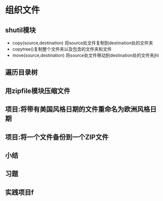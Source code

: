 # 组织文件
## shutil模块
- copy(source,destination) 将source处文件复制到destination处的文件夹
- copytree()复制整个文件夹以及包含的文件夹和文件
- move(source,destination) 将source处文件移动到destination处的文件夹jhl
## 遍历目录树
## 用zipfile模块压缩文件
## 项目:将带有美国风格日期的文件重命名为欧洲风格日期
## 项目:将一个文件备份到一个ZIP文件
## 小结
## 习题
## 实践项目f